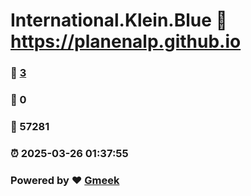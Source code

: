 # International.Klein.Blue :link: https://planenalp.github.io 
### :page_facing_up: [3](https://planenalp.github.io/tag.html) 
### :speech_balloon: 0 
### :hibiscus: 57281 
### :alarm_clock: 2025-03-26 01:37:55 
### Powered by :heart: [Gmeek](https://github.com/Meekdai/Gmeek)
